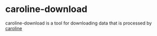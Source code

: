 # caroline-download

caroline-download is a tool for downloading data that is processed by [caroline](https://bitbucket.org/grsradartudelft/caroline/src/main/)

